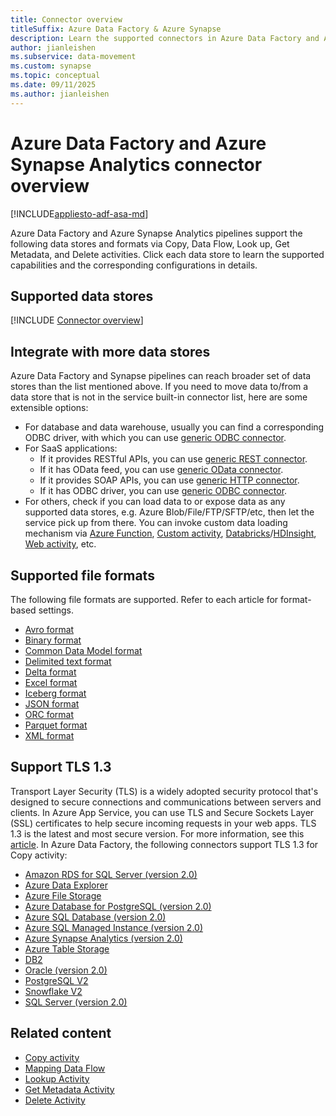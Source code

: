 ```yaml
---
title: Connector overview 
titleSuffix: Azure Data Factory & Azure Synapse
description: Learn the supported connectors in Azure Data Factory and Azure Synapse Analytics pipelines.
author: jianleishen
ms.subservice: data-movement
ms.custom: synapse
ms.topic: conceptual
ms.date: 09/11/2025
ms.author: jianleishen
---
```


# Azure Data Factory and Azure Synapse Analytics connector overview

[!INCLUDE[appliesto-adf-asa-md](includes/appliesto-adf-asa-md.md)]

Azure Data Factory and Azure Synapse Analytics pipelines support the following data stores and formats via Copy, Data Flow, Look up, Get Metadata, and Delete activities. Click each data store to learn the supported capabilities and the corresponding configurations in details.

## Supported data stores

[!INCLUDE [Connector overview](includes/data-factory-v2-connector-overview.md)]

## Integrate with more data stores

Azure Data Factory and Synapse pipelines can reach broader set of data stores than the list mentioned above. If you need to move data to/from a data store that is not in the service built-in connector list, here are some extensible options:
- For database and data warehouse, usually you can find a corresponding ODBC driver, with which you can use [generic ODBC connector](connector-odbc.md).
- For SaaS applications:
    - If it provides RESTful APIs, you can use [generic REST connector](connector-rest.md).
    - If it has OData feed, you can use [generic OData connector](connector-odata.md).
    - If it provides SOAP APIs, you can use [generic HTTP connector](connector-http.md).
    - If it has ODBC driver, you can use [generic ODBC connector](connector-odbc.md).
- For others, check if you can load data to or expose data as any supported data stores, e.g. Azure Blob/File/FTP/SFTP/etc, then let the service pick up from there. You can invoke custom data loading mechanism via [Azure Function](control-flow-azure-function-activity.md), [Custom activity](transform-data-using-dotnet-custom-activity.md), [Databricks](transform-data-databricks-notebook.md)/[HDInsight](transform-data-using-hadoop-hive.md), [Web activity](control-flow-web-activity.md), etc.

## Supported file formats

The following file formats are supported. Refer to each article for format-based settings.

- [Avro format](format-avro.md)
- [Binary format](format-binary.md)
- [Common Data Model format](format-common-data-model.md)
- [Delimited text format](format-delimited-text.md)
- [Delta format](format-delta.md)
- [Excel format](format-excel.md)
- [Iceberg format](format-iceberg.md)
- [JSON format](format-json.md)
- [ORC format](format-orc.md)
- [Parquet format](format-parquet.md)
- [XML format](format-xml.md)

## Support TLS 1.3

Transport Layer Security (TLS) is a widely adopted security protocol that's designed to secure connections and communications between servers and clients. In Azure App Service, you can use TLS and Secure Sockets Layer (SSL) certificates to help secure incoming requests in your web apps. TLS 1.3 is the latest and most secure version. For more information, see this [article](/azure/app-service/overview-tls#tls-version-support). In Azure Data Factory, the following connectors support TLS 1.3 for Copy activity:
 
- [Amazon RDS for SQL Server (version 2.0)](connector-amazon-rds-for-sql-server.md)
- [Azure Data Explorer](connector-azure-data-explorer.md)
- [Azure File Storage](connector-azure-file-storage.md)
- [Azure Database for PostgreSQL (version 2.0)](connector-azure-database-for-postgresql.md)
- [Azure SQL Database (version 2.0)](connector-azure-sql-database.md)
- [Azure SQL Managed Instance (version 2.0)](connector-azure-sql-managed-instance.md)
- [Azure Synapse Analytics (version 2.0)](connector-azure-sql-data-warehouse.md)
- [Azure Table Storage](connector-azure-table-storage.md)
- [DB2](connector-db2.md)
- [Oracle (version 2.0)](connector-oracle.md)
- [PostgreSQL V2](connector-postgresql.md)
- [Snowflake V2](connector-snowflake.md)
- [SQL Server (version 2.0)](connector-sql-server.md)


## Related content

- [Copy activity](copy-activity-overview.md)
- [Mapping Data Flow](concepts-data-flow-overview.md)
- [Lookup Activity](control-flow-lookup-activity.md)
- [Get Metadata Activity](control-flow-get-metadata-activity.md)
- [Delete Activity](delete-activity.md)
